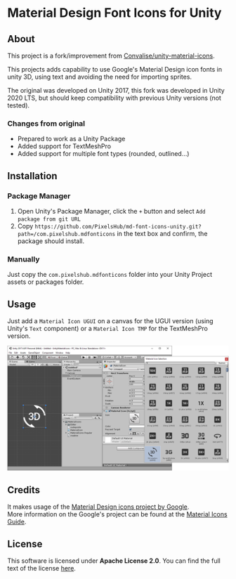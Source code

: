 
# Material Design Font Icons for Unity

## About

This project is a fork/improvement from [Convalise/unity-material-icons](https://github.com/convalise/unity-material-icons).

This projects adds capability to use Google's Material Design icon fonts in unity 3D, using text and avoiding the need for importing sprites.

The original was developed on Unity 2017, this fork was developed in Unity 2020 LTS, but should keep compatibility with previous Unity versions (not tested).

### Changes from original

- Prepared to work as a Unity Package
- Added support for TextMeshPro
- Added support for multiple font types (rounded, outlined...)

## Installation

### Package Manager

1. Open Unity's Package Manager, click the `+` button and select `Add package from git URL`
2. Copy `https://github.com/PixelsHub/md-font-icons-unity.git?path=/com.pixelshub.mdfonticons` in the text box and confirm, the package should install.

### Manually

Just copy the `com.pixelshub.mdfonticons` folder into your Unity Project assets or packages folder.

## Usage

Just add a `Material Icon UGUI` on a canvas for the UGUI version (using Unity's `Text` component) or a `Material Icon TMP` for the TextMeshPro version.


![preview](doc/preview.png)

## Credits

It makes usage of the [Material Design icons project by Google](https://github.com/google/material-design-icons).\
More information on the Google's project can be found at the [Material Icons Guide](http://google.github.io/material-design-icons/).

## License

This software is licensed under **Apache License 2.0**. You can find the full text of the license [here](LICENSE).
